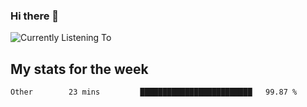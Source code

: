 ### Hi there 👋

![Currently Listening To](https://lastfm-recently-played.vercel.app/api?user=lynziee)

## My stats for the week
<!--START_SECTION:waka-->

```text
Other        23 mins         █████████████████████████   99.87 %
```

<!--END_SECTION:waka-->
